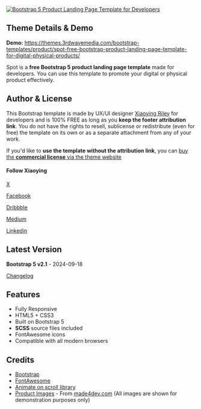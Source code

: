 <a href="https://themes.3rdwavemedia.com/bootstrap-templates/product/spot-free-bootstrap-product-landing-page-template-for-digital-physical-products/" target="_blank"><img src="https://themes.3rdwavemedia.com/wp-content/uploads/2019/06/Bootstrap-Product-Landing-Page-Template-Spot-Promo-1.jpg" alt="Bootstrap 5 Product Landing Page Template for Developers" /></a>

## Theme Details & Demo

**Demo:** https://themes.3rdwavemedia.com/bootstrap-templates/product/spot-free-bootstrap-product-landing-page-template-for-digital-physical-products/

Spot is a **free Bootstrap 5 product landing page template** made for developers. You can use this template to promote your digital or physical product effectively.

## Author & License

This Bootstrap template is made by UX/UI designer [Xiaoying Riley](https://twitter.com/3rdwave_themes) for developers and is 100% FREE as long as you **keep the footer attribution link**. You do not have the rights to resell, sublicense or redistribute (even for free) the template on its own or as a separate attachment from any of your work.


If you'd like to **use the template without the attribution link**, you can [buy the **commercial license** via the theme website](https://themes.3rdwavemedia.com/bootstrap-templates/product/spot-free-bootstrap-product-landing-page-template-for-digital-physical-products/)


#### Follow Xiaoying

[X](https://twitter.com/3rdwave_themes)

[Facebook](https://www.facebook.com/3rdwavethemes/)

[Dribbble](https://dribbble.com/Xiaoying)

[Medium](https://medium.com/@3rdwave_themes)

[Linkedin](https://uk.linkedin.com/in/xiaoying)


## Latest Version
**Bootstrap 5 v2.1** - 2024-09-18

[Changelog](https://themes.3rdwavemedia.com/bootstrap-templates/product/spot-free-bootstrap-product-landing-page-template-for-digital-physical-products/?target=changelog)


## Features

-  Fully Responsive
-  HTML5 + CSS3
-  Built on Bootstrap 5
-  **SCSS** source files included
-  FontAwesome icons
-  Compatible with all modern browsers

## Credits
- [Bootstrap](https://getbootstrap.com/)
- [FontAwesome](https://fontawesome.com/)
- [Animate on scroll library](https://github.com/michalsnik/aos)
- [Product Images](https://github.com/michalsnik/aos) - From [made4dev.com](https://made4dev.com) (All images are shown for demonstration purposes only)

